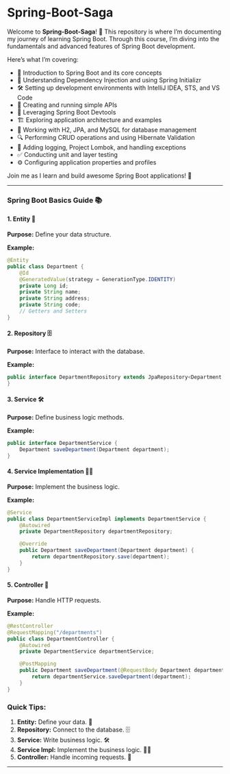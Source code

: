 # Spring-Boot-Saga

Welcome to **Spring-Boot-Saga**! 🌱 This repository is where I’m documenting my journey of learning Spring Boot. Through this course, I’m diving into the fundamentals and advanced features of Spring Boot development. 

Here’s what I’m covering:

- 📖 Introduction to Spring Boot and its core concepts
- 🔄 Understanding Dependency Injection and using Spring Initializr
- 🛠️ Setting up development environments with IntelliJ IDEA, STS, and VS Code
- 🚀 Creating and running simple APIs
- 🧰 Leveraging Spring Boot Devtools
- 🏗️ Exploring application architecture and examples
- 💾 Working with H2, JPA, and MySQL for database management
- 🔍 Performing CRUD operations and using Hibernate Validation
- 📝 Adding logging, Project Lombok, and handling exceptions
- ✅ Conducting unit and layer testing
- ⚙️ Configuring application properties and profiles

Join me as I learn and build awesome Spring Boot applications! 🎉


---

### Spring Boot Basics Guide 📚

#### 1. Entity 📝
**Purpose:** Define your data structure.

**Example:**
```java
@Entity
public class Department {
    @Id
    @GeneratedValue(strategy = GenerationType.IDENTITY)
    private Long id;
    private String name;
    private String address;
    private String code;
    // Getters and Setters
}
```

#### 2. Repository 🗄️
**Purpose:** Interface to interact with the database.

**Example:**
```java
public interface DepartmentRepository extends JpaRepository<Department, Long> {
}
```

#### 3. Service 🛠️
**Purpose:** Define business logic methods.

**Example:**
```java
public interface DepartmentService {
    Department saveDepartment(Department department);
}
```

#### 4. Service Implementation 👨‍💻
**Purpose:** Implement the business logic.

**Example:**
```java
@Service
public class DepartmentServiceImpl implements DepartmentService {
    @Autowired
    private DepartmentRepository departmentRepository;

    @Override
    public Department saveDepartment(Department department) {
        return departmentRepository.save(department);
    }
}
```

#### 5. Controller 🚦
**Purpose:** Handle HTTP requests.

**Example:**
```java
@RestController
@RequestMapping("/departments")
public class DepartmentController {
    @Autowired
    private DepartmentService departmentService;

    @PostMapping
    public Department saveDepartment(@RequestBody Department department) {
        return departmentService.saveDepartment(department);
    }
}
```

### Quick Tips:
1. **Entity:** Define your data. 📝
2. **Repository:** Connect to the database. 🗄️
3. **Service:** Write business logic. 🛠️
4. **Service Impl:** Implement the business logic. 👨‍💻
5. **Controller:** Handle incoming requests. 🚦

---
